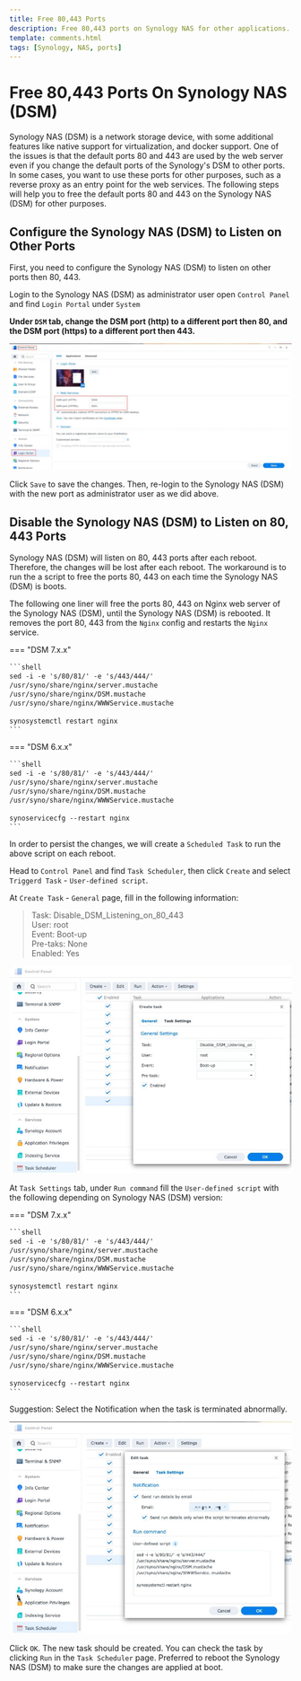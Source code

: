 ```yaml
---
title: Free 80,443 Ports
description: Free 80,443 ports on Synology NAS for other applications.
template: comments.html
tags: [Synology, NAS, ports]
---
```


# Free 80,443 Ports On Synology NAS (DSM)

Synology NAS (DSM) is a network storage device, with some additional features like native support for virtualization, and docker support.
One of the issues is that the default ports 80 and 443 are used by the web server even if you change the default ports of the Synology's DSM to other ports.
In some cases, you want to use these ports for other purposes, such as a reverse proxy as an entry point for the web services.
The following steps will help you to free the default ports 80 and 443 on the Synology NAS (DSM) for other purposes.

## Configure the Synology NAS (DSM) to Listen on Other Ports

First, you need to configure the Synology NAS (DSM) to listen on other ports then 80, 443.

Login to the Synology NAS (DSM) as administrator user open `Control Panel` and find `Login Portal` under `System`

**Under `DSM` tab, change the DSM port (http) to a different port then 80, and the DSM port (https) to a different port then 443.**

![DSM Change Default Port][dsm-change-default-port-img]

Click `Save` to save the changes. Then, re-login to the Synology NAS (DSM) with the new port as administrator user as we did above.

## Disable the Synology NAS (DSM) to Listen on 80, 443 Ports

Synology NAS (DSM) will listen on 80, 443 ports after each reboot. Therefore, the changes will be lost after each reboot. The workaround is to run the a script to free the ports 80, 443 on each time the Synology NAS (DSM) is boots.

The following one liner will free the ports 80, 443 on Nginx web server of the Synology NAS (DSM), until the Synology NAS (DSM) is rebooted.
It removes the port 80, 443 from the `Nginx` config and restarts the `Nginx` service.

=== "DSM 7.x.x"

    ```shell
    sed -i -e 's/80/81/' -e 's/443/444/' /usr/syno/share/nginx/server.mustache /usr/syno/share/nginx/DSM.mustache /usr/syno/share/nginx/WWWService.mustache

    synosystemctl restart nginx
    ```

=== "DSM 6.x.x"

    ```shell
    sed -i -e 's/80/81/' -e 's/443/444/' /usr/syno/share/nginx/server.mustache /usr/syno/share/nginx/DSM.mustache /usr/syno/share/nginx/WWWService.mustache

    synoservicecfg --restart nginx
    ```

In order to persist the changes, we will create a `Scheduled Task` to run the above script on each reboot.

Head to `Control Panel` and find `Task Scheduler`, then click `Create` and select `Triggerd Task` - `User-defined script`.

At `Create Task` - `General` page, fill in the following information:

> Task: Disable_DSM_Listening_on_80_443  
> User: root  
> Event: Boot-up  
> Pre-taks: None <blank>  
> Enabled: Yes

![DSM Create Task][dsm-create-task-img]

At `Task Settings` tab, under `Run command` fill the `User-defined script` with the following depending on Synology NAS (DSM) version:

=== "DSM 7.x.x"

    ```shell
    sed -i -e 's/80/81/' -e 's/443/444/' /usr/syno/share/nginx/server.mustache /usr/syno/share/nginx/DSM.mustache /usr/syno/share/nginx/WWWService.mustache

    synosystemctl restart nginx
    ```

=== "DSM 6.x.x"

    ```shell
    sed -i -e 's/80/81/' -e 's/443/444/' /usr/syno/share/nginx/server.mustache /usr/syno/share/nginx/DSM.mustache /usr/syno/share/nginx/WWWService.mustache

    synoservicecfg --restart nginx
    ```

Suggestion: Select the Notification when the task is terminated abnormally.

![DSM Task Settings][dsm-task-settings-img]

Click `OK`. The new task should be created. You can check the task by clicking `Run` in the `Task Scheduler` page.
Preferred to reboot the Synology NAS (DSM) to make sure the changes are applied at boot.

<!-- images -->

[dsm-change-default-port-img]: /assets/images/ce653b82-c3a7-11ec-8d1f-17eb1f5bd0eb.jpg 'DSM Change Default Port'
[dsm-create-task-img]: /assets/images/944c1cbc-c3ad-11ec-b5f1-5f23693b3268.jpg 'DSM Create Task'
[dsm-task-settings-img]: /assets/images/d163247e-c3ad-11ec-89c1-b30522ee9186.jpg 'DSM Task Settings'

<!--css-->

<!-- end appendices -->
